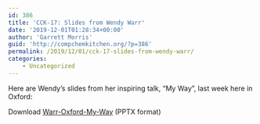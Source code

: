 ```yaml
---
id: 386
title: 'CCK-17: Slides from Wendy Warr'
date: '2019-12-01T01:28:34+00:00'
author: 'Garrett Morris'
guid: 'http://compchemkitchen.org/?p=386'
permalink: /2019/12/01/cck-17-slides-from-wendy-warr/
categories:
    - Uncategorized
---
```


Here are Wendy’s slides from her inspiring talk, “My Way”, last week here in Oxford:

Download [Warr-Oxford-My-Way](http://compchemkitchen.org/wp-content/uploads/2019/12/warr-oxford-my-way-version-final.pptx) (PPTX format)